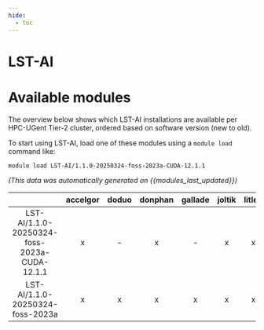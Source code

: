 ```yaml
---
hide:
  - toc
---
```


LST-AI
======

# Available modules


The overview below shows which LST-AI installations are available per HPC-UGent Tier-2 cluster, ordered based on software version (new to old).

To start using LST-AI, load one of these modules using a `module load` command like:

```shell
module load LST-AI/1.1.0-20250324-foss-2023a-CUDA-12.1.1
```

*(This data was automatically generated on {{modules_last_updated}})*

| |accelgor|doduo|donphan|gallade|joltik|litleo|shinx|
| :---: | :---: | :---: | :---: | :---: | :---: | :---: | :---: |
|LST-AI/1.1.0-20250324-foss-2023a-CUDA-12.1.1|x|-|x|-|x|x|-|
|LST-AI/1.1.0-20250324-foss-2023a|x|x|x|x|x|x|x|
